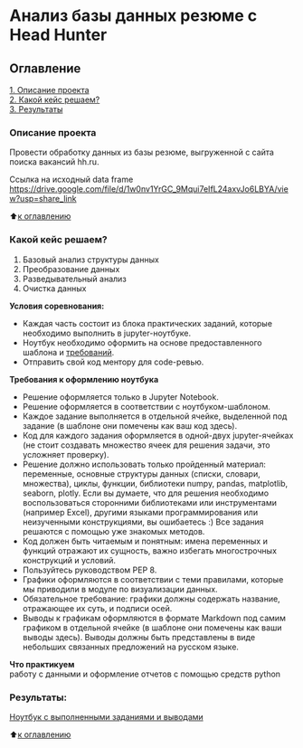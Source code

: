 # Анализ базы данных резюме c Head Hunter

## Оглавление  
[1. Описание проекта](https://github.com/AlexSkripko/sf_data_science/tree/main/PROJECT-1.%20%D0%90%D0%BD%D0%B0%D0%BB%D0%B8%D0%B7%20%D1%80%D0%B5%D0%B7%D1%8E%D0%BC%D0%B5%20%D0%B8%D0%B7%20HH/README.MD#Описание-проекта)  
[2. Какой кейс решаем?](https://github.com/AlexSkripko/sf_data_science/tree/main/PROJECT-1.%20%D0%90%D0%BD%D0%B0%D0%BB%D0%B8%D0%B7%20%D1%80%D0%B5%D0%B7%D1%8E%D0%BC%D0%B5%20%D0%B8%D0%B7%20HH/README.MD#Какой-кейс-решаем)  
[3. Результаты](https://github.com/AlexSkripko/sf_data_science/tree/main/PROJECT-1.%20%D0%90%D0%BD%D0%B0%D0%BB%D0%B8%D0%B7%20%D1%80%D0%B5%D0%B7%D1%8E%D0%BC%D0%B5%20%D0%B8%D0%B7%20HH/README.MD#Результаты)    


### Описание проекта    
Провести обработку данных из базы резюме, выгруженной с сайта поиска вакансий hh.ru.

Ссылка на исходный data frame
https://drive.google.com/file/d/1w0nv1YrGC_9Mqui7eIfL24axvJo6LBYA/view?usp=share_link

:arrow_up:[к оглавлению](https://github.com/AlexSkripko/sf_data_science/tree/main/PROJECT-1.%20%D0%90%D0%BD%D0%B0%D0%BB%D0%B8%D0%B7%20%D1%80%D0%B5%D0%B7%D1%8E%D0%BC%D0%B5%20%D0%B8%D0%B7%20HH/README.MD#Оглавление)


### Какой кейс решаем?    
1. Базовый анализ структуры данных
2. Преобразование данных
3. Разведывательный анализ
4. Очистка данных

**Условия соревнования:**  
- Каждая часть состоит из блока практических заданий, которые необходимо выполнить в jupyter-ноутбуке.
- Ноутбук необходимо оформить на основе предоставленного шаблона и [требований](https://github.com/AlexSkripko/sf_data_science/tree/main/PROJECT-1.%20%D0%90%D0%BD%D0%B0%D0%BB%D0%B8%D0%B7%20%D1%80%D0%B5%D0%B7%D1%8E%D0%BC%D0%B5%20%D0%B8%D0%B7%20HH/README.MD#Требования-к-оформлению-ноутбука).
- Отправить свой код ментору для code-ревью. 

**Требования к оформлению ноутбука**     
- Решение оформляется только в Jupyter Notebook.
- Решение оформляется в соответствии с ноутбуком-шаблоном.
- Каждое задание выполняется в отдельной ячейке, выделенной под задание (в шаблоне они помечены как ваш код здесь).
- Код для каждого задания оформляется в одной-двух jupyter-ячейках (не стоит создавать множество ячеек для решения задачи, это усложняет проверку).
- Решение должно использовать только пройденный материал: переменные, основные структуры данных (списки, словари, множества), циклы, функции, библиотеки numpy, pandas, matplotlib, seaborn, plotly. Если вы думаете, что для решения необходимо воспользоваться сторонними библиотеками или инструментами (например Excel), другими языками программирования или неизученными конструкциями, вы ошибаетесь :) Все задания решаются с помощью уже знакомых методов.
- Код должен быть читаемым и понятным: имена переменных и функций отражают их сущность, важно избегать многострочных конструкций и условий.
- Пользуйтесь руководством PEP 8.
- Графики оформляются в соответствии с теми правилами, которые мы приводили в модуле по визуализации данных.
- Обязательное требование: графики должны содержать название, отражающее их суть, и подписи осей.
- Выводы к графикам оформляются в формате Markdown под самим графиком в отдельной ячейке (в шаблоне они помечены как ваши выводы здесь). Выводы должны быть представлены в виде небольших связанных предложений на русском языке.

**Что практикуем**     
работу с данными и оформление отчетов с помощью средств python 



### Результаты:  
[Ноутбук с выполненными заданиями и выводами](https://github.com/AlexSkripko/sf_data_science/blob/main/PROJECT-1.%20%D0%90%D0%BD%D0%B0%D0%BB%D0%B8%D0%B7%20%D1%80%D0%B5%D0%B7%D1%8E%D0%BC%D0%B5%20%D0%B8%D0%B7%20HH/Project-1.%20HH%20analysis.ipynb)

:arrow_up:[к оглавлению](https://github.com/AlexSkripko/sf_data_science/tree/main/PROJECT-1.%20%D0%90%D0%BD%D0%B0%D0%BB%D0%B8%D0%B7%20%D1%80%D0%B5%D0%B7%D1%8E%D0%BC%D0%B5%20%D0%B8%D0%B7%20HH/README.MD#Оглавление)